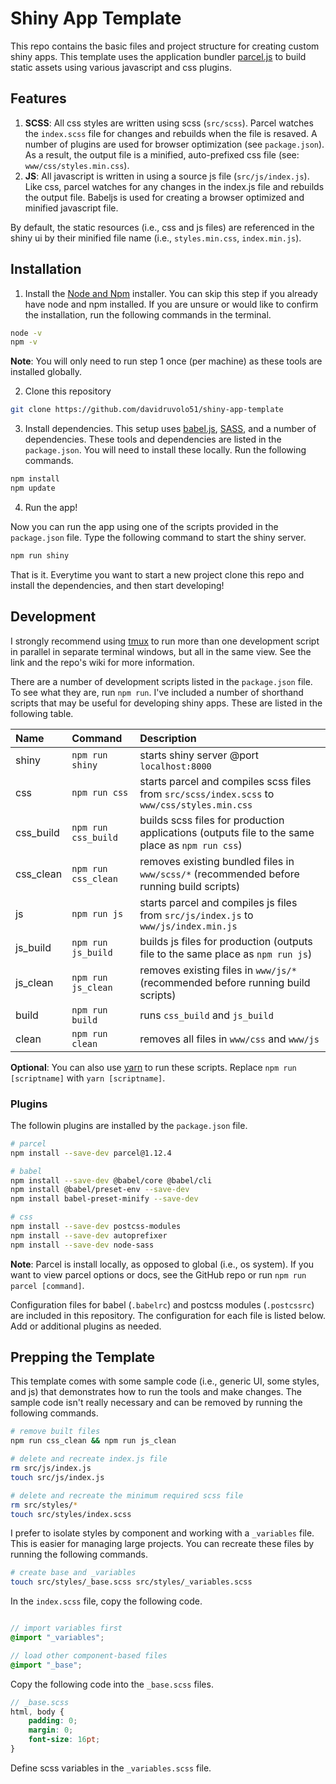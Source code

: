 # Shiny App Template

This repo contains the basic files and project structure for creating custom shiny apps. This template uses the application bundler [parcel.js](https://parceljs.org) to build static assets using various javascript and css plugins.

## Features

1. **SCSS**: All css styles are written using scss (`src/scss`). Parcel watches the `index.scss` file for changes and rebuilds when the file is resaved. A number of plugins are used for browser optimization (see `package.json`). As a result, the output file is a minified, auto-prefixed css file (see: `www/css/styles.min.css`).
2. **JS**: All javascript is written in using a source js file (`src/js/index.js`). Like css, parcel watches for any changes in the index.js file and rebuilds the output file. Babeljs is used for creating a browser optimized and minified javascript file.

By default, the static resources (i.e., css and js files) are referenced in the shiny ui by their minified file name (i.e., `styles.min.css`, `index.min.js`).

## Installation

1. Install the [Node and Npm](https://nodejs.org/en/download/) installer. You can skip this step if you already have node and npm installed. If you are unsure or would like to confirm the installation, run the following commands in the terminal.

```bash
node -v
npm -v
```

**Note**: You will only need to run step 1 once (per machine) as these tools are installed globally.

2. Clone this repository

```bash
git clone https://github.com/davidruvolo51/shiny-app-template
```

3. Install dependencies. This setup uses [babel.js](https://babeljs.io), [SASS](https://sass-lang.com), and a number of dependencies. These tools and dependencies are listed in the `package.json`. You will need to install these locally. Run the following commands.

```bash
npm install
npm update
```

4. Run the app!

Now you can run the app using one of the scripts provided in the `package.json` file. Type the following command to start the shiny server.

```bash
npm run shiny
```

That is it. Everytime you want to start a new project clone this repo and install the dependencies, and then start developing!

## Development

I strongly recommend using [tmux](https://github.com/tmux/tmux) to run more than one development script in parallel in separate terminal windows, but all in the same view. See the link and the repo's wiki for more information.

There are a number of development scripts listed in the `package.json` file. To see what they are, run `npm run`. I've included a number of shorthand scripts that may be useful for developing shiny apps. These are listed in the following table.

| Name | Command | Description
| :--- | :------ | :-----------
| shiny | `npm run shiny` | starts shiny server @port `localhost:8000`
| css | `npm run css` | starts parcel and compiles scss files from `src/scss/index.scss` to `www/css/styles.min.css`
| css_build | `npm run css_build` | builds scss files for production applications (outputs file to the same place as `npm run css`)
| css_clean | `npm run css_clean` | removes existing bundled files in `www/scss/*` (recommended before running build scripts)
| js | `npm run js` | starts parcel and compiles js files from `src/js/index.js` to `www/js/index.min.js`
| js_build | `npm run js_build` | builds js files for production (outputs file to the same place as `npm run js`)
| js_clean | `npm run js_clean` | removes existing files in `www/js/*` (recommended before running build scripts)
| build | `npm run build` | runs `css_build` and `js_build`
| clean | `npm run clean` | removes all files in `www/css` and `www/js`

**Optional**: You can also use [yarn](https://classic.yarnpkg.com/en/docs/install) to run these scripts. Replace `npm run [scriptname]` with `yarn [scriptname]`.

### Plugins 

The followin plugins are installed by the `package.json` file.

```bash
# parcel
npm install --save-dev parcel@1.12.4

# babel
npm install --save-dev @babel/core @babel/cli
npm install @babel/preset-env --save-dev
npm install babel-preset-minify --save-dev

# css
npm install --save-dev postcss-modules
npm install --save-dev autoprefixer
npm install --save-dev node-sass
```

**Note**: Parcel is install locally, as opposed to global (i.e., os system). If you want to view parcel options or docs, see the GitHub repo or run `npm run parcel [command]`.  

Configuration files for babel (`.babelrc`) and postcss modules (`.postcssrc`) are included in this repository. The configuration for each file is listed below. Add or additional plugins as needed.

## Prepping the Template

This template comes with some sample code (i.e., generic UI, some styles, and js) that demonstrates how to run the tools and make changes. The sample code isn't really necessary and can be removed by running the following commands.

```bash
# remove built files
npm run css_clean && npm run js_clean

# delete and recreate index.js file
rm src/js/index.js
touch src/js/index.js

# delete and recreate the minimum required scss file
rm src/styles/*
touch src/styles/index.scss
```

I prefer to isolate styles by component and working with a `_variables` file. This is easier for managing large projects. You can recreate these files by running the following commands.

```bash
# create base and _variables
touch src/styles/_base.scss src/styles/_variables.scss
```

In the `index.scss` file, copy the following code.

```scss

// import variables first
@import "_variables";

// load other component-based files
@import "_base";
```

Copy the following code into the `_base.scss` files.

```scss
// _base.scss
html, body {
    padding: 0;
    margin: 0;
    font-size: 16pt;
}
```

Define scss variables in the `_variables.scss` file.

